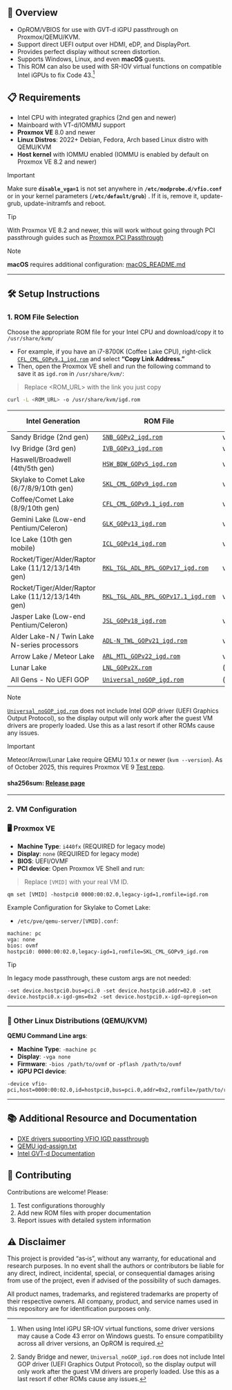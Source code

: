 ## 🎯 Overview
- OpROM/VBIOS for use with GVT-d iGPU passthrough on Proxmox/QEMU/KVM.
- Support direct UEFI output over HDMI, eDP, and DisplayPort.
- Provides perfect display without screen distortion.
- Supports Windows, Linux, and even **macOS** guests.
- This ROM can also be used with SR-IOV virtual functions on compatible Intel iGPUs to fix Code 43.[^1]

## 📋 Requirements
- Intel CPU with integrated graphics (2nd gen and newer)
- Mainboard with VT-d/IOMMU support
- **Proxmox VE** 8.0 and newer
- **Linux Distros**: 2022+ Debian, Fedora, Arch based Linux distro with QEMU/KVM
- **Host kernel** with IOMMU enabled (IOMMU is enabled by default on Proxmox VE 8.2 and newer)

> [!IMPORTANT]
> Make sure **`disable_vga=1`** is not set anywhere in **`/etc/modprobe.d/vfio.conf`** or in your kernel parameters (**`/etc/default/grub`**) . If it is, remove it, update-grub, update-initramfs and reboot.

> [!TIP]
> With Proxmox VE 8.2 and newer, this will work without going through PCI passthrough guides such as [Proxmox PCI Passthrough](https://pve.proxmox.com/wiki/PCI_Passthrough)

> [!NOTE]
> **macOS** requires additional configuration: [macOS_README.md](https://github.com/LongQT-sea/intel-igpu-passthru/blob/main/macOS_README.md)

---

## 🛠️ Setup Instructions

### 1. ROM File Selection

Choose the appropriate ROM file for your Intel CPU and download/copy it to `/usr/share/kvm/`
* For example, if you have an i7-8700K (Coffee Lake CPU), right-click [`CFL_CML_GOPv9.1_igd.rom`](https://github.com/LongQT-sea/intel-igpu-passthru/releases/download/v0.1/CFL_CML_GOPv9.1_igd.rom) and select **“Copy Link Address.”**
* Then, open the Proxmox VE shell and run the following command to save it as `igd.rom` in `/usr/share/kvm/`:
> Replace <ROM_URL> with the link you just copy
```bash
curl -L <ROM_URL> -o /usr/share/kvm/igd.rom
```

| Intel Generation | ROM File | GOP Version | Supported CPUs |
|------------------|----------|-------------|----------------|
| Sandy Bridge (2nd gen) | [`SNB_GOPv2_igd.rom`](https://github.com/LongQT-sea/intel-igpu-passthru/releases/download/v0.1/SNB_GOPv2_igd.rom) | v2 | Core i3/i5/i7 2xxx |
| Ivy Bridge (3rd gen) | [`IVB_GOPv3_igd.rom`](https://github.com/LongQT-sea/intel-igpu-passthru/releases/download/v0.1/IVB_GOPv3_igd.rom) | v3 | Core i3/i5/i7 3xxx |
| Haswell/Broadwell (4th/5th gen) | [`HSW_BDW_GOPv5_igd.rom`](https://github.com/LongQT-sea/intel-igpu-passthru/releases/download/v0.1/HSW_BDW_GOPv5_igd.rom) | v5 | Core i3/i5/i7 4xxx-5xxx |
| Skylake to Comet Lake (6/7/8/9/10th gen) | [`SKL_CML_GOPv9_igd.rom`](https://github.com/LongQT-sea/intel-igpu-passthru/releases/download/v0.1/SKL_CML_GOPv9_igd.rom) | v9 | Core i3/i5/i7/i9 6xxx-10xxx |
| Coffee/Comet Lake (8/9/10th gen) | [`CFL_CML_GOPv9.1_igd.rom`](https://github.com/LongQT-sea/intel-igpu-passthru/releases/download/v0.1/CFL_CML_GOPv9.1_igd.rom) | v9.1 | Core i3/i5/i7/i9 8xxx-10xxx |
| Gemini Lake (Low-end Pentium/Celeron) | [`GLK_GOPv13_igd.rom`](https://github.com/LongQT-sea/intel-igpu-passthru/releases/download/v0.1/GLK_GOPv13_igd.rom) | v13 | Pentium/Celeron J/N 4xxx/5xxx |
| Ice Lake (10th gen mobile) | [`ICL_GOPv14_igd.rom`](https://github.com/LongQT-sea/intel-igpu-passthru/releases/download/v0.1/ICL_GOPv14_igd.rom) | v14 | Core i3/i5/i7 10xxG1/G4/G7 |
| Rocket/Tiger/Alder/Raptor Lake (11/12/13/14th gen) | [`RKL_TGL_ADL_RPL_GOPv17_igd.rom`](https://github.com/LongQT-sea/intel-igpu-passthru/releases/download/v0.1/RKL_TGL_ADL_RPL_GOPv17_igd.rom) | v17 | Core i3/i5/i7/i9 11xxx-14xxx |
| Rocket/Tiger/Alder/Raptor Lake (11/12/13/14th gen) | [`RKL_TGL_ADL_RPL_GOPv17.1_igd.rom`](https://github.com/LongQT-sea/intel-igpu-passthru/releases/download/v0.1/RKL_TGL_ADL_RPL_GOPv17.1_igd.rom) | v17.1 | Core i3/i5/i7/i9 11xxx-14xxx |
| Jasper Lake (Low-end Pentium/Celeron) | [`JSL_GOPv18_igd.rom`](https://github.com/LongQT-sea/intel-igpu-passthru/releases/download/v0.1/JSL_GOPv18_igd.rom) | v18 | Pentium/Celeron N 4xxx/5xxx/6xxx |
| Alder Lake-N / Twin Lake N-series processors | [`ADL-N_TWL_GOPv21_igd.rom`](https://github.com/LongQT-sea/intel-igpu-passthru/releases/download/v0.1/ADL-N_TWL_GOPv21_igd.rom) | v21 |  N95/N97/N1xx/N2xx/N3xx |
| Arrow Lake / Meteor Lake | [`ARL_MTL_GOPv22_igd.rom`](https://github.com/LongQT-sea/intel-igpu-passthru/releases/download/v0.1/ARL_MTL_GOPv22_igd.rom) | v22 | Core Ultra series |
| Lunar Lake | [`LNL_GOPv2X.rom`](https://github.com/LongQT-sea/intel-igpu-passthru/releases/download/v0.1/LNL_GOPv2X.rom) | (unknown) | Core Ultra series |
| All Gens - No UEFI GOP | [`Universal_noGOP_igd.rom`](https://github.com/LongQT-sea/intel-igpu-passthru/releases/download/v0.1/Universal_noGOP_igd.rom) | (none) | All Intel CPUs with iGPU[^2] |

> [!Note]
> [`Universal_noGOP_igd.rom`](https://github.com/LongQT-sea/intel-igpu-passthru/releases/download/v0.1/Universal_noGOP_igd.rom) does not include Intel GOP driver (UEFI Graphics Output Protocol), so the display output will only work after the guest VM drivers are properly loaded. Use this as a last resort if other ROMs cause any issues.

> [!Important]
> Meteor/Arrow/Lunar Lake require QEMU 10.1.x or newer (`kvm --version`). As of October 2025, this requires Proxmox VE 9 [Test repo](https://pve.proxmox.com/wiki/Package_Repositories#sysadmin_test_repo).

#### sha256sum: [Release page](https://github.com/LongQT-sea/intel-igpu-passthru/releases)

---

### 2. VM Configuration

### 🖥️ Proxmox VE
- **Machine Type**: `i440fx` (REQUIRED for legacy mode)
- **Display**: `none` (REQUIRED for legacy mode)
- **BIOS**: UEFI/OVMF
- **PCI device**: Open Proxmox VE Shell and run:
> Replace `[VMID]` with your real VM ID.
```
qm set [VMID] -hostpci0 0000:00:02.0,legacy-igd=1,romfile=igd.rom
```

Example Configuration for Skylake to Comet Lake:
- `/etc/pve/qemu-server/[VMID].conf`:
```
machine: pc
vga: none
bios: ovmf
hostpci0: 0000:00:02.0,legacy-igd=1,romfile=SKL_CML_GOPv9_igd.rom
```

> [!TIP]
> In legacy mode passthrough, these custom args are not needed:
>
> `-set device.hostpci0.bus=pci.0 -set device.hostpci0.addr=02.0 -set device.hostpci0.x-igd-gms=0x2 -set device.hostpci0.x-igd-opregion=on`

---

### 🐧 Other Linux Distributions (QEMU/KVM)

**QEMU Command Line args**:
- **Machine Type**: `-machine pc`
- **Display**: `-vga none`
- **Firmware**: `-bios /path/to/ovmf` or `-pflash /path/to/ovmf`
- **iGPU PCI device**: 
```
-device vfio-pci,host=0000:00:02.0,id=hostpci0,bus=pci.0,addr=0x2,romfile=/path/to/rom/file
```

---

## 📚 Additional Resource and Documentation

- [DXE drivers supporting VFIO IGD passthrough](https://github.com/tomitamoeko/VfioIgdPkg)
- [QEMU igd-assign.txt](https://github.com/qemu/qemu/blob/master/docs/igd-assign.txt)
- [Intel GVT-d Documentation](https://github.com/intel/gvt-linux/wiki)

## 🤝 Contributing

Contributions are welcome! Please:
1. Test configurations thoroughly
2. Add new ROM files with proper documentation
3. Report issues with detailed system information

## ⚠️ Disclaimer

This project is provided “as‑is”, without any warranty, for educational and research purposes. In no event shall the authors or contributors be liable for any direct, indirect, incidental, special, or consequential damages arising from use of the project, even if advised of the possibility of such damages.

All product names, trademarks, and registered trademarks are property of their respective owners. All company, product, and service names used in this repository are for identification purposes only.

[^1]: When using Intel iGPU SR-IOV virtual functions, some driver versions may cause a Code 43 error on Windows guests. To ensure compatibility across all driver versions, an OpROM is required.
[^2]: Sandy Bridge and newer, `Universal_noGOP_igd.rom` does not include Intel GOP driver (UEFI Graphics Output Protocol), so the display output will only work after the guest VM drivers are properly loaded. Use this as a last resort if other ROMs cause any issues.